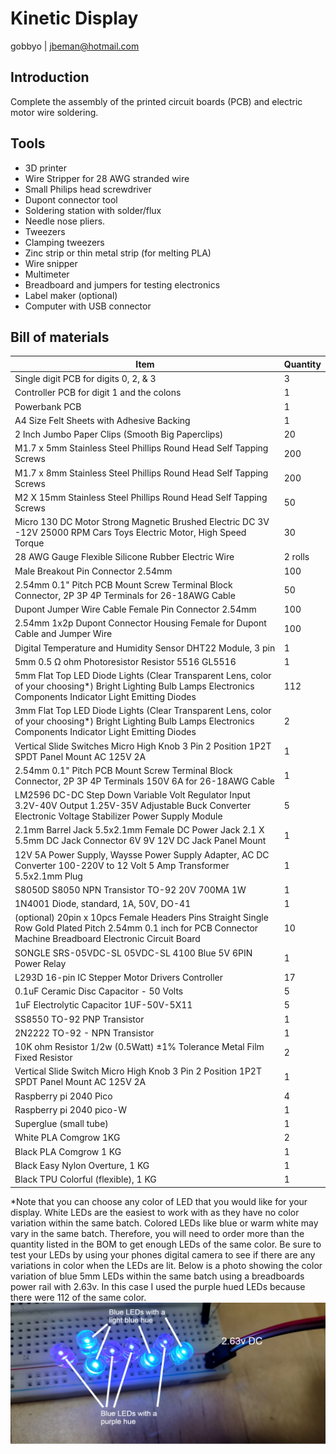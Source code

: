 # Kinetic Display

gobbyo | jbeman@hotmail.com

## Introduction

Complete the assembly of the printed circuit boards (PCB) and electric motor wire soldering.

## Tools

- 3D printer
- Wire Stripper for 28 AWG stranded wire
- Small Philips head screwdriver
- Dupont connector tool
- Soldering station with solder/flux
- Needle nose pliers.
- Tweezers
- Clamping tweezers
- Zinc strip or thin metal strip (for melting PLA)
- Wire snipper
- Multimeter
- Breadboard and jumpers for testing electronics
- Label maker (optional)
- Computer with USB connector

## Bill of materials

| Item | Quantity |
|---------|---------|
| Single digit PCB for digits 0, 2, & 3 | 3 |
| Controller PCB for digit 1 and the colons | 1 |
| Powerbank PCB | 1 |
| A4 Size Felt Sheets with Adhesive Backing | 1 |
| 2 Inch Jumbo Paper Clips (Smooth Big Paperclips) | 20 |
| M1.7 x 5mm Stainless Steel Phillips Round Head Self Tapping Screws | 200 |
| M1.7 x 8mm Stainless Steel Phillips Round Head Self Tapping Screws | 200 |
| M2 X 15mm Stainless Steel Phillips Round Head Self Tapping Screws | 50 |
| Micro 130 DC Motor Strong Magnetic Brushed Electric DC 3V -12V 25000 RPM Cars Toys Electric Motor, High Speed Torque | 30 |
| 28 AWG Gauge Flexible Silicone Rubber Electric Wire | 2 rolls |
| Male Breakout Pin Connector 2.54mm | 100 |
| 2.54mm 0.1" Pitch PCB Mount Screw Terminal Block Connector, 2P 3P 4P Terminals for 26-18AWG Cable | 50 |
| Dupont Jumper Wire Cable Female Pin Connector 2.54mm | 100 |
| 2.54mm 1x2p Dupont Connector Housing Female for Dupont Cable and Jumper Wire | 100 |
| Digital Temperature and Humidity Sensor DHT22 Module, 3 pin | 1 |
| 5mm 0.5 Ω ohm Photoresistor Resistor 5516 GL5516 | 1 |
| 5mm Flat Top LED Diode Lights (Clear Transparent Lens, color of your choosing*) Bright Lighting Bulb Lamps Electronics Components Indicator Light Emitting Diodes | 112 |
| 3mm Flat Top LED Diode Lights (Clear Transparent Lens, color of your choosing*) Bright Lighting Bulb Lamps Electronics Components Indicator Light Emitting Diodes | 2 |
| Vertical Slide Switches Micro High Knob 3 Pin 2 Position 1P2T SPDT Panel Mount AC 125V 2A | 1 |
| 2.54mm 0.1" Pitch PCB Mount Screw Terminal Block Connector, 2P 3P 4P Terminals 150V 6A for 26-18AWG Cable | 1 |
| LM2596 DC-DC Step Down Variable Volt Regulator Input 3.2V-40V Output 1.25V-35V Adjustable Buck Converter Electronic Voltage Stabilizer Power Supply Module | 5 |
| 2.1mm Barrel Jack 5.5x2.1mm Female DC Power Jack 2.1 X 5.5mm DC Jack Connector 6V 9V 12V DC Jack Panel Mount | 1 |
| 12V 5A Power Supply, Waysse Power Supply Adapter, AC DC Converter 100-220V to 12 Volt 5 Amp Transformer 5.5x2.1mm Plug | 1 |
| S8050D S8050 NPN Transistor TO-92 20V 700MA 1W | 1 |
| 1N4001 Diode, standard, 1A, 50V, DO-41 | 1 |
| (optional) 20pin x 10pcs Female Headers Pins Straight Single Row Gold Plated Pitch 2.54mm 0.1 inch for PCB Connector Machine Breadboard Electronic Circuit Board | 10 |
| SONGLE SRS-05VDC-SL 05VDC-SL 4100 Blue 5V 6PIN Power Relay | 1 |
| L293D 16-pin IC Stepper Motor Drivers Controller | 17 |
| 0.1uF Ceramic Disc Capacitor - 50 Volts | 5 |
| 1uF Electrolytic Capacitor 1UF-50V-5X11 | 5 |
| SS8550 TO-92 PNP Transistor | 1 |
| 2N2222 TO-92 - NPN Transistor | 1 |
| 10K ohm Resistor 1/2w (0.5Watt) ±1% Tolerance Metal Film Fixed Resistor | 2 |
| Vertical Slide Switch Micro High Knob 3 Pin 2 Position 1P2T SPDT Panel Mount AC 125V 2A | 1 |
| Raspberry pi 2040 Pico | 4 |
| Raspberry pi 2040 pico-W | 1 |
| Superglue (small tube) | 1 |
| White PLA Comgrow 1KG | 2 |
| Black PLA Comgrow 1 KG | 1 |
| Black Easy Nylon Overture, 1 KG | 1 |
| Black TPU Colorful (flexible), 1 KG | 1 |

*Note that you can choose any color of LED that you would like for your display. White LEDs are the easiest to work with as they have no color variation within the same batch. Colored LEDs like blue or warm white may vary in the same batch. Therefore, you will need to order more than the quantity listed in the BOM to get enough LEDs of the same color. Be sure to test your LEDs by using your phones digital camera to see if there are any variations in color when the LEDs are lit.  Below is a photo showing the color variation of blue 5mm LEDs within the same batch using a breadboards power rail with 2.63v. In this case I used the purple hued LEDs because there were 112 of the same color.
![blueLEDs](./img/digit-pcb/ledcolors.webp)